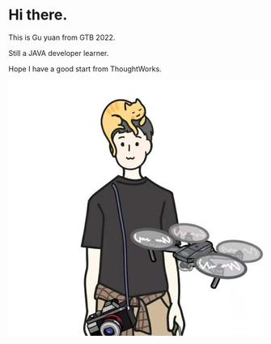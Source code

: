 # Hi there.

This is Gu yuan from GTB 2022.

Still a JAVA developer learner.

Hope I have a good start from ThoughtWorks.

![MyProfile](https://raw.githubusercontent.com/ATPEEE/ATPEEE/main/ThisIsMe.jpg)